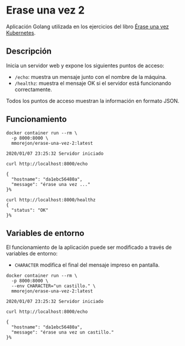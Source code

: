 # Erase una vez 2

Aplicación Golang utilizada en los ejercicios del libro [Érase una vez Kubernetes](https://leanpub.com/erase-una-vez-kubernetes).

## Descripción

Inicia un servidor web y expone los siguientes puntos de acceso:

* `/echo`: muestra un mensaje junto con el nombre de la máquina.
* `/healthz`: muestra el mensaje OK si el servidor está funcionando correctamente.

Todos los puntos de acceso muestran la información en formato JSON.

## Funcionamiento

```
docker container run --rm \
  -p 8000:8000 \
  mmorejon/erase-una-vez-2:latest

2020/01/07 23:25:32 Servidor iniciado
```

```
curl http://localhost:8000/echo

{
  "hostname": "da1ebc56480a",
  "message": "érase una vez ..."
}%
```

```
curl http://localhost:8000/healthz
{
  "status": "OK"
}%
```

## Variables de entorno

El funcionamiento de la aplicación puede ser modificado a través de variables de entorno:

* `CHARACTER` modifica el final del mensaje impreso en pantalla.

```
docker container run --rm \
  -p 8000:8000 \
  --env CHARACTER="un castillo." \
  mmorejon/erase-una-vez-2:latest

2020/01/07 23:25:32 Servidor iniciado
```

```
curl http://localhost:8000/echo

{
  "hostname": "da1ebc56480a",
  "message": "érase una vez un castillo."
}%
```

